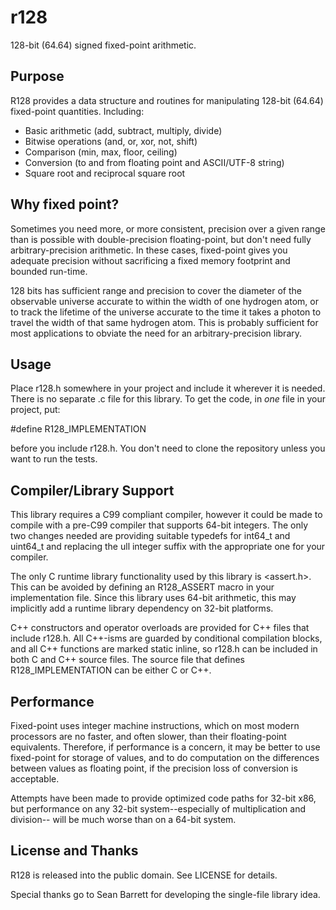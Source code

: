 r128
====
128-bit (64.64) signed fixed-point arithmetic.

Purpose
-------
R128 provides a data structure and routines for manipulating 128-bit (64.64)
fixed-point quantities. Including:

* Basic arithmetic (add, subtract, multiply, divide)
* Bitwise operations (and, or, xor, not, shift)
* Comparison (min, max, floor, ceiling)
* Conversion (to and from floating point and ASCII/UTF-8 string)
* Square root and reciprocal square root

Why fixed point?
----------------
Sometimes you need more, or more consistent, precision over a given range than
is possible with double-precision floating-point, but don't need fully
arbitrary-precision arithmetic. In these cases, fixed-point gives you adequate
precision without sacrificing a fixed memory footprint and bounded run-time.

128 bits has sufficient range and precision to cover the diameter of the
observable universe accurate to within the width of one hydrogen atom, or to
track the lifetime of the universe accurate to the time it takes a photon to
travel the width of that same hydrogen atom. This is probably sufficient for
most applications to obviate the need for an arbitrary-precision library.

Usage
-----
Place r128.h somewhere in your project and include it wherever it is needed.
There is no separate .c file for this library. To get the code, in *one* file
in your project, put:

#define R128_IMPLEMENTATION

before you include r128.h. You don't need to clone the repository unless you
want to run the tests.

Compiler/Library Support
------------------------
This library requires a C99 compliant compiler, however it could be made to
compile with a pre-C99 compiler that supports 64-bit integers. The only two
changes needed are providing suitable typedefs for int64_t and uint64_t and
replacing the ull integer suffix with the appropriate one for your compiler.

The only C runtime library functionality used by this library is <assert.h>.
This can be avoided by defining an R128_ASSERT macro in your implementation
file. Since this library uses 64-bit arithmetic, this may implicitly add a
runtime library dependency on 32-bit platforms.

C++ constructors and operator overloads are provided for C++ files that include
r128.h. All C++-isms are guarded by conditional compilation blocks, and all C++
functions are marked static inline, so r128.h can be included in both C and C++
source files. The source file that defines R128_IMPLEMENTATION can be either C
or C++.

Performance
-----------
Fixed-point uses integer machine instructions, which on most modern processors
are no faster, and often slower, than their floating-point equivalents.
Therefore, if performance is a concern, it may be better to use fixed-point for
storage of values, and to do computation on the differences between values as
floating point, if the precision loss of conversion is acceptable.

Attempts have been made to provide optimized code paths for 32-bit x86, but
performance on any 32-bit system--especially of multiplication and division--
will be much worse than on a 64-bit system.

License and Thanks
------------------
R128 is released into the public domain. See LICENSE for details.

Special thanks go to Sean Barrett for developing the single-file library idea.
